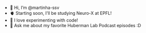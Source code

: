 - 👋 Hi, I’m @martinha-ssv
- 🫀 Starting soon, I'll be studying Neuro-X at EPFL!
- 🌱 I love experimenting with code!
- 🩷 Ask me about my favorite Huberman Lab Podcast episodes :D
<!---
martinha-ssv/martinha-ssv is a ✨ special ✨ repository because its `README.md` (this file) appears on your GitHub profile.
You can click the Preview link to take a look at your changes.
--->
